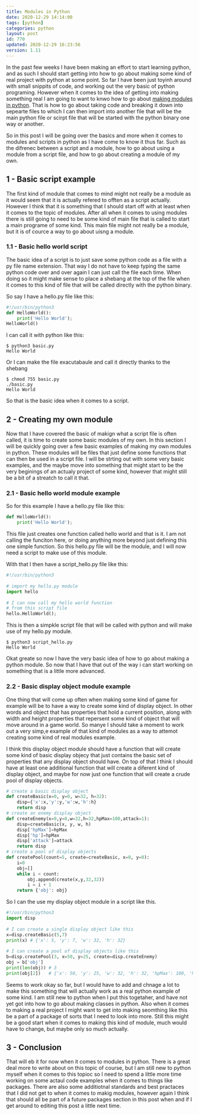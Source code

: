 ```yaml
---
title: Modules in Python
date: 2020-12-29 14:14:00
tags: [python]
categories: python
layout: post
id: 770
updated: 2020-12-29 16:23:56
version: 1.11
---
```


In the past few weeks I have been making an effort to start learning python, and as such I should start getting into how to go about making some kind of real project with python at some point. So far I have been just toyinh around with small snippits of code, and working out the very basic of python programing. However when it comes to the idea of getting into making something real I am going to want to knwo how to go about [making modules in python](https://docs.python.org/3.7/tutorial/modules.html). That is how to go about taking code and breaking it down into sepearte files to which I can then import into another file that will be the main python file or scirpt file that will be started with the python binary one way or another.

So in this post I will be going over the basics and more when it comes to modules and scripts in python as I have come to know it thus far. Such as the difrenec between a script and a module, how to go about using a module from a script file, and how to go about creating a module of my own.

<!-- more -->

## 1 - Basic script example

The first kind of module that comes to mind might not really be a module as it would seem that it is actually refered to offten as a script actually. However I think that it is something that I should start off with at least when it comes to the topic of modules. After all when it comes to using modules there is still going to need to be some kind of main file that is called to start a main programe of some kind. This main file might not really be a module, but it is of cource a way to go about uisng a module.

### 1.1 - Basic hello world script

The basic idea of a script is to just save some python code as a file with a py file name extension. That way I do not have to keep typing the same python code over and over again I can just call the file each time. When doing so it might make sense to place a shebang at the top of the file when it comes to this kind of file that will be called directly with the python binary.

So say I have a hello.py file like this:

```python
#!/usr/bin/python3
def HelloWorld():
    print('Hello World');
HelloWorld()
```

I can call it with python like this:

```
$ python3 basic.py
Hello World
```

Or I can make the file exacutabaule and call it directly thanks to the shebang

```
$ chmod 755 basic.py
./basic.py
Hello World
```

So that is the basic idea when it comes to a script.

## 2 - Creating my own module

Now that I have covered the basic of makign what a script file is often called, it is time to create some basic modules of my own. In this section I will be quickly going over a few basic examples of making my own modules in python. These modules will be files that just define some functions that can then be used in a script file. I will be strting out with some very basic examples, and the maybe move into something that might start to be the very beginings of an actualy project of some kind, however that might still be a bit of a streatch to call it that.

### 2.1 - Basic hello world module example

So for this example I have a hello.py file like this:

```python
def HelloWorld():
    print('Hello World');
```

This file just creates one function called hello world and that is it. I am not calling the funciton here, or doing anything more beyond just defining this one simple function. So this hello.py file will be the module, and I will now need a script to make use of this module.

With that I then have a script\_hello.py file like this:

```python
#!/usr/bin/python3
 
# import my hello.py module
import hello
 
# I can now call my hello world function
# from this script file
hello.HelloWorld();
```

This is then a simpkle script file that will be called with python and will make use of my hello.py module.

```
$ python3 script_hello.py
Hello World
```

Okat greate so now I have the very basic idea of how to go about making a python module. So now that I have that out of the way i can start working on something that is a little more advanced.

### 2.2 - Basic display object module example

One thing that will come up often when making some kind of game for example will be to have a way to create some kind of display object. In other words and object that has properties that hold a current position, along with width and height properties that repersent some kind of object that will move around in a game world. So manye I should take a moment to work out a very simp,e example of that kind of modules as a way to attemot creating some kind of real modules example.

I think this display object module should have a function that will create some kind of basic display objecy that just contains the basic set of properties that any display object should have. On top of that I think I should have at least one additional function that will create a diferent kind of display object, and maybe for now just one function that will create a crude pool of display objects.

```python
# create a basic display object
def createBasic(x=0, y=0, w=32, h=32):
    disp={'x':x,'y':y,'w':w,'h':h}
    return disp
# create an enemy display object
def createEnemy(x=0,y=0,w=32,h=32,hpMax=100,attack=1):
    disp=createBasic(x, y, w, h)
    disp['hpMax']=hpMax
    disp['hp']=hpMax
    disp['attack']=attack
    return disp
# create a pool of display objects
def createPool(count=5, create=createBasic, x=0, y=0):
    i=0
    obj=[]
    while i < count:
        obj.append(create(x,y,32,32))
        i = i + 1
    return {'obj': obj}
```

So I can the use my display object module in a script like this.

```python
#!/usr/bin/python3
import disp
 
# I can create a single display object like this
x=disp.createBasic(5,7)
print(x) # {'x': 5, 'y': 7, 'w': 32, 'h': 32}
 
# I can create a pool of display objects like this
b=disp.createPool(3, x=50, y=25, create=disp.createEnemy)
obj = b['obj']
print(len(obj)) # 3
print(obj[2])   # {'x': 50, 'y': 25, 'w': 32, 'h': 32, 'hpMax': 100, 'hp': 100, 'attack': 1}
```

Seems to work okay so far, but I would have to add and chnage a lot to make this something that will actually work as a real python example of some kind. I am still new to python when I put this togetaher, and have not yet got into how to go about making classes in python. Also when it comes to making a real project I might want to get into making seomthing like this be a part of a package of sorts that I need to look into more. Still this might be a good start when it comes to making this kind of module, much would have to change, but maybe only so much actually.

## 3 - Conclusion

That will eb it for now when it comes to modules in python. There is a great deal more to write about on this topic of course, but I am still new to python myself when it comes to this topioc so I need to spend a little more time working on some actaul code examples when it comes to things like packages. There are also some additiotnal standards and best practaces that I did not get to when it comes to makig modules, however again I think that should all be part of a future packages section in this post when  and if I get around to editing this post a little next time.
